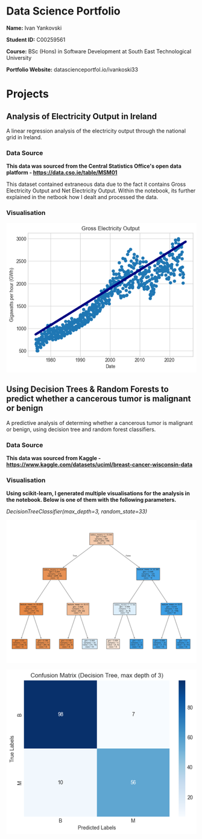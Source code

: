# Data Science Portfolio

**Name:** Ivan Yankovski

**Student ID:** C00259561

**Course:** BSc (Hons) in Software Development at South East Technological University

**Portfolio Website:** datascienceportfol.io/ivankoski33

# Projects

## Analysis of Electricity Output in Ireland

A linear regression analysis of the electricity output through the national grid in Ireland.

### Data Source

**This data was sourced from the Central Statistics Office's open data platform - https://data.cso.ie/table/MSM01**

This dataset contained extraneous data due to the fact it contains Gross Electricity Output and Net Electricity Output. Within the notebook, its further explained in the netbook how I dealt and processed the data.

### Visualisation

![grosselectricityoutput](images/grosselectricityoutput.png)

## Using Decision Trees & Random Forests to predict whether a cancerous tumor is malignant or benign

A predictive analysis of determing whether a cancerous tumor is malignant or benign, using decision tree and random forest classifiers.

### Data Source

**This data was sourced from Kaggle - https://www.kaggle.com/datasets/uciml/breast-cancer-wisconsin-data**

### Visualisation

**Using scikit-learn, I generated multiple visualisations for the analysis in the notebook. Below is one of them with the following parameters.**

*DecisionTreeClassifier(max_depth=3, random_state=33)*

![decision tree](images/dectree1.png)

![confusion matrix](images/cmatrix1.png)
